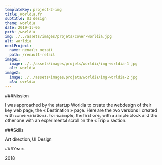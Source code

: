 ```yaml
---
templateKey: project-2-img
title: Worldia.fr
subtitle: UI design
theme: worldia
date: 2019-11-05
path: /worldia
img: ./../assets/images/projets/cover-worldia.jpg
alt: worldia
nextProject:
  name: Renault Retail
  path: /renault-retail
image1:
  image: ./../assets/images/projets/worldia/img-worldia-1.jpg
  alt: worldia
image2:
  image: ./../assets/images/projets/worldia/img-worldia-2.jpg
  alt: worldia
---
```


<div class="mission">

###Mission

I was approached by the startup Worldia to create the webdesign of their key web page, the « Destination » page.
Here are the two versions I created with some variations:
For example, the first one, with a simple block and the other one with an experimental scroll on the « Trip » section.

</div>

<div class="other">

###Skills

Art direction, UI Design

###Years

2018

</div>
